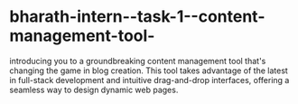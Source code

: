 # bharath-intern--task-1--content-management-tool-
introducing you to a groundbreaking content management tool that's changing the game in blog creation. This tool takes advantage of the latest in full-stack development and intuitive drag-and-drop interfaces, offering a seamless way to design dynamic web pages.
